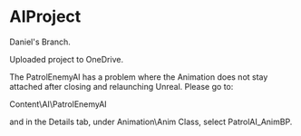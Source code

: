 # AIProject

Daniel's Branch.


Uploaded project to OneDrive.


The PatrolEnemyAI has a problem where the Animation does not stay attached after closing and relaunching Unreal. Please go to:

Content\AI\PatrolEnemyAI

and in the Details tab, under Animation\Anim Class, select PatrolAI_AnimBP.
